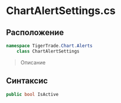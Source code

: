 
# ChartAlertSettings.cs
## Расположение
```csharp
namespace TigerTrade.Chart.Alerts  
    class ChartAlertSettings
```

> Описание

## Синтаксис
```csharp
public bool IsActive
```
